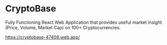 # CryptoBase

Fully Functioning React Web Application that provides useful market insight (Price, Volume, Market Cap) on 100+ Cryptocurrencies.

https://cryptobase-47408.web.app/
